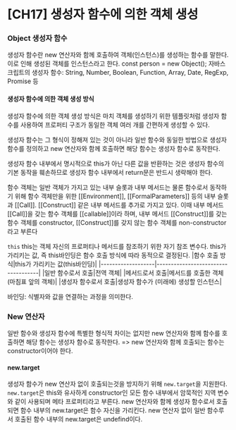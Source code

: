 # [CH17] 생성자 함수에 의한 객체 생성

### Object 생성자 함수

생성자 함수란 new 연산자와 함께 호출하여 객체(인스턴스)를 생성하는 함수를 말한다. 이로 인해 생성된 객체를 인스턴스라고 한다.
const person = new Object();
자바스크립트의 생성자 함수: String, Number, Boolean, Function, Array, Date, RegExp, Promise 등

#### 생성자 함수에 의한 객체 생성 방식

생성자 함수에 의한 객체 생성 방식은 마치 객체를 생성하기 위한 템플릿처럼 생성자 함수를 사용하여 프로퍼티 구조가 동일한 객체 여러 개를 간편하게 생성할 수 있다.

생성자 함수는 그 형식이 정해져 있는 것이 아니라 일반 함수와 동일한 방법으로 생성자 함수를 정의하고 new 연산자와 함께 호출하면 해당 함수는 생성자 함수로 동작한다.

생성자 함수 내부에서 명시적으로 this가 아닌 다른 값을 반환하는 것은 생성자 함수의 기본 동작을 훼손하므로 생성자 함수 내부에서 return문은 반드시 생략해야 한다.

함수 객체는 일반 객체가 가지고 있는 내부 슬롯과 내부 메서드는 물론 함수로서 동작하기 위해 함수 객체만을 위한 [[Environment]], [[FormalParameters]] 등의 내부 슬롯과 [[Call]]. [[Construct]] 같은 내부 메서드를 추가로 가지고 있다.
이때 내부 메서드 [[Call]]을 갖는 함수 객체를 [[callable]]이라 하며, 내부 메서드 [[Construct]]를 갖는 함수 객체를 constructor, [[Construct]]를 갖지 않는 함수 객체를 non-constructor라고 부른다

`this`
this는 객체 자신의 프로퍼티나 메서드를 참조하기 위한 자기 참조 변수다. this가 가리키는 값, 즉 this바인딩은 함수 호출 방식에 따라 동적으로 결정된다.
|함수 호출 방식|this가 가리키는 값(this바인딩)|
|-------------------|------------------------------------|
|일반 함수로서 호출|전역 객체|
|메서드로서 호출|메서드를 호출한 객체(마침표 앞의 객체)|
|생성자 함수로서 호출|생성자 함수가 (미래에) 생성할 인스턴스|

바인딩: 식별자와 값을 연결하는 과정을 의미한다.

### New 연산자

일반 함수와 생성자 함수에 특별한 형식적 차이는 없지만 new 연산자와 함께 함수를 호출하면 해당 함수는 생성자 함수로 동작한다. => new 연산자와 함께 호출되는 함수는 constructor이어야 한다.

#### new.target

생성자 함수가 new 연산자 없이 호출되는것을 방지하기 위해 `new.target`을 지원한다.
`new.target`은 this와 유사하게 constructor인 모든 함수 내부에서 암묵적인 지역 변수와 같이 사용되며 메타 프로퍼티라고 부른다.
new 연산자와 함께 생성자 함수로서 호출되면 함수 내부의 new.target은 함수 자신을 가리킨다. new 연산자 없이 일반 함수루서 호출된 함수 내부의 new.target은 undefind이다.
